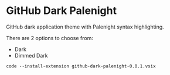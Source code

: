 # GitHub Dark Palenight
GitHub dark application theme with Palenight syntax highlighting.

There are 2 options to choose from:

- Dark
- Dimmed Dark

```
code --install-extension github-dark-palenight-0.0.1.vsix
```